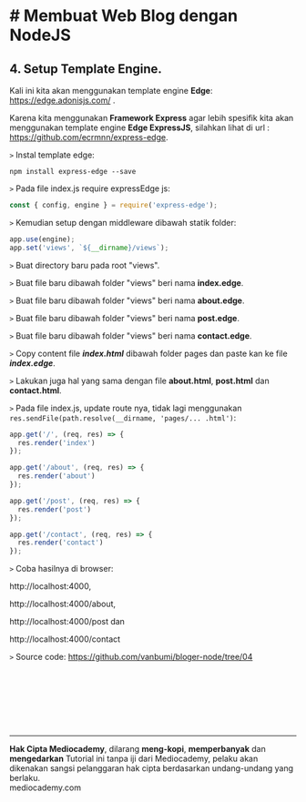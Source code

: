 # # Membuat Web Blog dengan NodeJS



## 4. Setup Template Engine.



Kali ini kita akan menggunakan template engine **Edge**: https://edge.adonisjs.com/ .

Karena kita menggunakan **Framework Express** agar lebih spesifik kita akan menggunakan template engine **Edge ExpressJS**, silahkan lihat di url : https://github.com/ecrmnn/express-edge.

 

```>``` Instal template edge:

```
npm install express-edge --save
```

```>``` Pada file index.js require expressEdge js:

```javascript
const { config, engine } = require('express-edge');
```

```>``` Kemudian setup dengan middleware dibawah statik folder:

```javascript
app.use(engine);
app.set('views', `${__dirname}/views`);
```

```>``` Buat directory baru pada root "views".

```>``` Buat file baru dibawah folder "views" beri nama **index.edge**.

```>``` Buat file baru dibawah folder "views" beri nama **about.edge**.

```>``` Buat file baru dibawah folder "views" beri nama **post.edge**.

```>``` Buat file baru dibawah folder "views" beri nama **contact.edge**.



```>``` Copy content file ***index.html*** dibawah folder pages dan paste kan ke file ***index.edge***.

```>``` Lakukan juga hal yang sama dengan file **about.html**, **post.html** dan **contact.html**.



```>``` Pada file index.js, update route nya, tidak lagi menggunakan ```res.sendFile(path.resolve(__dirname, 'pages/... .html')```:

``` javascript
app.get('/', (req, res) => {
  res.render('index')
});

app.get('/about', (req, res) => {
  res.render('about')
});

app.get('/post', (req, res) => {
  res.render('post')
});

app.get('/contact', (req, res) => {
  res.render('contact')
});
```



```>``` Coba hasilnya di browser:

http://localhost:4000, 

http://localhost:4000/about, 

http://localhost:4000/post dan 

http://localhost:4000/contact



```>``` Source code: https://github.com/vanbumi/bloger-node/tree/04

















<br>

<br>

<br>

<br>

<br>

<br>

<hr>

**Hak Cipta Mediocademy**, dilarang **meng-kopi**, **memperbanyak** dan **mengedarkan** Tutorial ini tanpa iji dari Mediocademy,  pelaku akan dikenakan sangsi pelanggaran hak cipta berdasarkan undang-undang yang berlaku. <br> mediocademy.com

